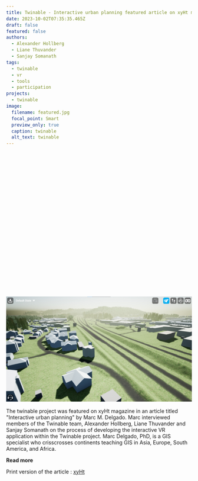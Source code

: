 ```yaml
---
title: Twinable - Interactive urban planning featured article on xyHt magazine
date: 2023-10-02T07:35:35.465Z
draft: false
featured: false
authors:
  - Alexander Hollberg
  - Liane Thuvander
  - Sanjay Somanath
tags:
  - twinable
  - vr
  - tools
  - participation
projects:
  - twinable
image:
  filename: featured.jpg
  focal_point: Smart
  preview_only: true
  caption: twinable
  alt_text: twinable
---
```

<div style="left: 0px; width: 100%; height: 0px; position: relative; padding-bottom: 75%;"><div data-url="https://issuu.com/diversionspub/docs/xyht_1023_issupdf/12" style="top: 0px; left: 0px; width: 100%; height: 100%; position: absolute;" class="issuuembed"></div><script type="text/javascript" src="//e.issuu.com/embed.js" async="true"></script></div>

![Twinable VR screencapture](featured.jpg)

The twinable project was featured on xyHt magazine in an article titled "Interactive urban planning" by Marc M. Delgado. Marc interviewed members of the Twinable team, Alexander Hollberg, Liane Thuvander and Sanjay Somanath on the process of developing the interactive VR application within the Twinable project. 
Marc Delgado, PhD, is a GIS specialist who crisscrosses continents teaching GIS in Asia, Europe, South America, and Africa.

**Read more**

Print version of the article : [xyHt](https://issuu.com/diversionspub/docs/xyht_1023_issupdf/12)